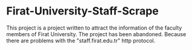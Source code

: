 # Firat-University-Staff-Scrape
This project is a project written to attract the information of the faculty members of Firat University.
The project has been abandoned. Because there are problems with the "staff.firat.edu.tr" http protocol.
